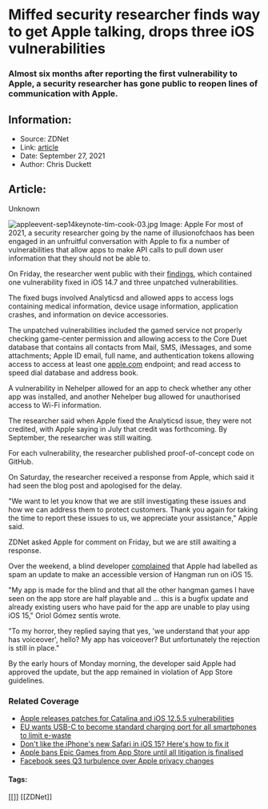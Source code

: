 # Miffed security researcher finds way to get Apple talking, drops three iOS vulnerabilities
### Almost six months after reporting the first vulnerability to Apple, a security researcher has gone public to reopen lines of communication with Apple.

## Information:
+ Source: ZDNet
+ Link: [article](https://www.zdnet.com/article/miffed-security-researcher-finds-way-to-get-apple-talking-drop-three-ios-vulnerabilities/)
+ Date: September 27, 2021
+ Author: Chris Duckett


## Article:
Unknown

![appleevent-sep14keynote-tim-cook-03.jpg](https://www.zdnet.com/a/hub/i/r/2021/09/14/c64deb89-21f6-486d-a8b6-0059c8cac43a/resize/1200xauto/57f8d00d07e627dc074d5190ea46023e/appleevent-sep14keynote-tim-cook-03.jpg)
 Image: Apple
 For most of 2021, a security researcher going by the name of illusionofchaos has been engaged in an unfruitful conversation with Apple to fix a number of vulnerabilities that allow apps to make API calls to pull down user information that they should not be able to. 

On Friday, the researcher went public with their [findings](https://habr.com/en/post/579714/), which contained one vulnerability fixed in iOS 14.7 and three unpatched vulnerabilities. 

The fixed bugs involved Analyticsd and allowed apps to access logs containing medical information, device usage information, application crashes, and information on device accessories. 

The unpatched vulnerabilities included the gamed service not properly checking game-center permission and allowing access to the Core Duet database that contains all contacts from Mail, SMS, iMessages, and some attachments; Apple ID email, full name, and authentication tokens allowing access to access at least one [apple.com](http://apple.com/) endpoint; and read access to speed dial database and address book.  

A vulnerability in Nehelper allowed for an app to check whether any other app was installed, and another Nehelper bug allowed for unauthorised access to Wi-Fi information. 

The researcher said when Apple fixed the Analyticsd issue, they were not credited, with Apple saying in July that credit was forthcoming. By September, the researcher was still waiting. 

For each vulnerability, the researcher published proof-of-concept code on GitHub. 






On Saturday, the researcher received a response from Apple, which said it had seen the blog post and apologised for the delay. 

"We want to let you know that we are still investigating these issues and how we can address them to protect customers. Thank you again for taking the time to report these issues to us, we appreciate your assistance," Apple said. 

ZDNet asked Apple for comment on Friday, but we are still awaiting a response. 

Over the weekend, a blind developer [complained](https://twitter.com/oriol_gomez92/status/1442018220135927810) that Apple had labelled as spam an update to make an accessible version of Hangman run on iOS 15. 

"My app is made for the blind and that all the other hangman games I have seen on the app store are half playable and ... this is a bugfix update and already existing users who have paid for the app are unable to play using iOS 15," Oriol Gómez sentís wrote. 

"To my horror, they replied saying that yes, 'we understand that your app has voiceover', hello? My app has voiceover? But unfortunately the rejection is still in place." 

By the early hours of Monday morning, the developer said Apple had approved the update, but the app remained in violation of App Store guidelines. 

### Related Coverage

* [Apple releases patches for Catalina and iOS 12.5.5 vulnerabilities](/article/apple-releases-patches-for-catalina-and-ios-12-5-5-vulnerabilities/)
* [EU wants USB-C to become standard charging port for all smartphones to limit e-waste](/article/eu-wants-usb-c-to-become-standard-charging-port-for-all-smartphones-to-cut-down-e-waste/)
* [Don't like the iPhone's new Safari in iOS 15? Here's how to fix it](/article/dont-like-the-iphones-new-safari-in-ios-15-heres-how-to-fix-it/)
* [Apple bans Epic Games from App Store until all litigation is finalised](/article/apple-bans-epic-games-from-app-store-until-all-litigation-is-finalised/)
* [Facebook sees Q3 turbulence over Apple privacy changes](/article/facebook-sees-q3-turbulence-over-apple-privacy-changes/)





#### Tags:
[[]] [[ZDNet]]
